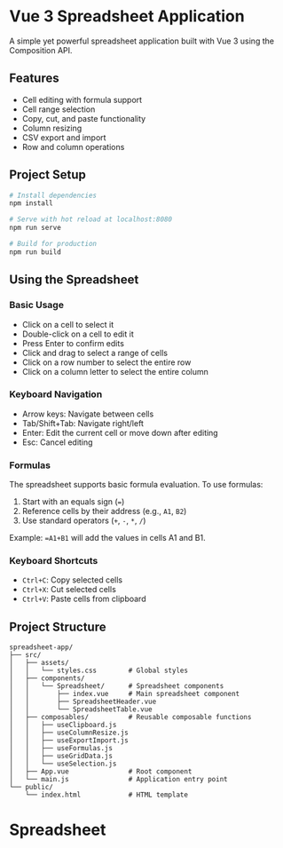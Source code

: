 # Vue 3 Spreadsheet Application

A simple yet powerful spreadsheet application built with Vue 3 using the Composition API.

## Features

- Cell editing with formula support
- Cell range selection
- Copy, cut, and paste functionality
- Column resizing
- CSV export and import
- Row and column operations

## Project Setup

```bash
# Install dependencies
npm install

# Serve with hot reload at localhost:8080
npm run serve

# Build for production
npm run build
```

## Using the Spreadsheet

### Basic Usage

- Click on a cell to select it
- Double-click on a cell to edit it
- Press Enter to confirm edits
- Click and drag to select a range of cells
- Click on a row number to select the entire row
- Click on a column letter to select the entire column

### Keyboard Navigation

- Arrow keys: Navigate between cells
- Tab/Shift+Tab: Navigate right/left
- Enter: Edit the current cell or move down after editing
- Esc: Cancel editing

### Formulas

The spreadsheet supports basic formula evaluation. To use formulas:

1. Start with an equals sign (`=`)
2. Reference cells by their address (e.g., `A1`, `B2`)
3. Use standard operators (`+`, `-`, `*`, `/`)

Example: `=A1+B1` will add the values in cells A1 and B1.

### Keyboard Shortcuts

- `Ctrl+C`: Copy selected cells
- `Ctrl+X`: Cut selected cells
- `Ctrl+V`: Paste cells from clipboard

## Project Structure

```
spreadsheet-app/
├── src/
│   ├── assets/
│   │   └── styles.css        # Global styles
│   ├── components/
│   │   └── Spreadsheet/      # Spreadsheet components
│   │       ├── index.vue     # Main spreadsheet component
│   │       ├── SpreadsheetHeader.vue
│   │       └── SpreadsheetTable.vue
│   ├── composables/          # Reusable composable functions
│   │   ├── useClipboard.js
│   │   ├── useColumnResize.js
│   │   ├── useExportImport.js
│   │   ├── useFormulas.js
│   │   ├── useGridData.js
│   │   └── useSelection.js
│   ├── App.vue               # Root component
│   └── main.js               # Application entry point
└── public/
    └── index.html            # HTML template
```
# Spreadsheet

